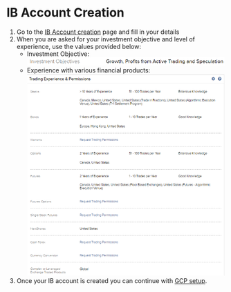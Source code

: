 # IB Account Creation
1. Go to the [IB Account creation](https://ndcdyn.interactivebrokers.com/Universal/servlet/Application.ApplicationSelector?ct=US&spltst=www) page and fill in your details
1. When you are asked for your investment objective and level of experience, use the values provided below:
    - Investment Objective: ![Investment Objective](images/tutorial/interactive_broker_investment_goal.png)
    - Experience with various financial products: ![Level of Experience](images/tutorial/interactive_broker_account_settings.png)
1. Once your IB account is created you can continue with [GCP setup](README.md).
